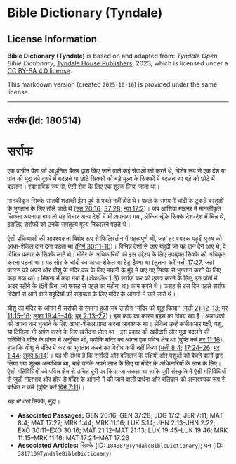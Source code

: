 # Bible Dictionary (Tyndale)

## License Information

**Bible Dictionary (Tyndale)** is based on and adapted from: _Tyndale Open Bible Dictionary_, [Tyndale House Publishers](https://tyndaleopenresources.com/), 2023, which is licensed under a [CC BY-SA 4.0 license](https://creativecommons.org/licenses/by-sa/4.0/legalcode.en).

This markdown version (created `2025-10-16`) is provided under the same license.



--------------------------------

## सर्राफ (id: 180514)

सर्राफ
======

एक प्राचीन पेशा जो आधुनिक बैंकर द्वारा किए जाने वाले कई सेवाओं को करते थे, विशेष रूप से एक देश या प्रांत की मुद्रा को दूसरे में बदलने या छोटे सिक्कों को बड़े मूल्य के सिक्कों में बदलना या बड़े को छोटे में बदलना। स्वाभाविक रूप से, ऐसी सेवा के लिए एक शुल्क लिया जाता था।

मानकीकृत सिक्के सातवीं शताब्दी ईसा पूर्व से पहले नहीं होते थे। पहले के समय में चांदी के टुकड़े वस्तुओं के भुगतान के लिए तौले जाते थे ([उत 20:16](https://ref.ly/Gen20:16); [37:28](https://ref.ly/Gen37:28); [न्या 17:2](https://ref.ly/Judg17:2))। जब आसिया माइनर में मानकीकृत सिक्का अपनाया गया तो यह विचार अन्य देशों में भी अपनाया गया, लेकिन चूंकि सिक्के देश\-देश में भिन्न थे, इसलिए सर्राफों को उनके समतुल्य मूल्य निकालने पड़ते थे।

ऐसी प्रक्रियाओं की आवश्यकता विशेष रूप से फिलिस्तीन में महत्वपूर्ण थी, जहां हर वयस्क यहूदी पुरुष को आधा\-शेकेल दान देना पड़ता था ([निर्ग 30:11–16](https://ref.ly/Exod30:11-Exod30:16))। विभिन्न देशों से आए यहूदी जो यह दान देने आए थे, वे विभिन्न प्रकार के सिक्के लाते थे। मंदिर के अधिकारियों को इस उद्देश्य के लिए उपयुक्त सिक्के को अधिकृत करना पड़ता था। यह सोर के चांदी का आधा\-शेकेल या टेट्राड्रैक्मा था (तुलना करें [मत्ती 17:27](https://ref.ly/Matt17:27), जहां पतरस को अपने और यीशु के मंदिर कर के लिए मछली के मुंह में पाए गए सिक्के से भुगतान करने के लिए कहा गया था)। मिशना में कहा गया है (*शेकालिम* 1:3\) सर्राफ कर को एकत्र करने के लिए, इन प्रांतों में अदर महीने के 15वें दिन (जो फसह से पहले का महीना था) काम करते थे। फसह से दस दिन पहले सर्राफ विदेशों से आने वाले यहूदियों की सहायता के लिए मंदिर के आंगनों में चले जाते थे।

यीशु का मंदिर के आंगन में सर्राफों से सामना हुआ जब उन्होंने "मंदिर को शुद्ध किया" ([मत्ती 21:12–13](https://ref.ly/Matt21:12-Matt21:13); [मर 11:15–16](https://ref.ly/Mark11:15-Mark11:16); [लूका 19:45–46](https://ref.ly/Luke19:45-Luke19:46); [यूह 2:13–22](https://ref.ly/John2:13-John2:22))। इस कार्य का कारण बहस का विषय रहा है। आराधकों को अपना कर चुकाने के लिए आधा\-शेकेल प्राप्त करना आवश्यक था। लेकिन उन्हें कभीकभार पक्षी, पशु, या टिकियां भी अर्पण करने के लिए खरीदना होता था। इस प्रकार की खरीदारी और मुद्रा बदलने की गतिविधि मंदिर के प्रांगण में अनुचित थी, क्योंकि मंदिर का आंगन एक पवित्र क्षेत्र था (पुष्टि करें [मर 11:16](https://ref.ly/Mark11:16)), हालांकि यीशु ने मंदिर में कर का भुगतान करने का विरोध कभी नहीं किया ([मत्ती 8:4](https://ref.ly/Matt8:4); [17:24–26](https://ref.ly/Matt17:24-Matt17:26); [मर 1:44](https://ref.ly/Mark1:44); [लूका 5:14](https://ref.ly/Luke5:14))। यह भी संभव है कि सर्राफों और बलिदान के पक्षियों और पशुओं को बेचने वालों द्वारा लिया गया शुल्क अत्यधिक था, चाहे उनके अपने लाभ के लिए या मंदिर के अधिकारियों के लाभ के लिए। ऐसी गतिविधियों को पवित्र क्षेत्र से उचित दूरी पर किया जा सकता था ताकि पूर्वी संस्कृति में ऐसी गतिविधियों से जुड़ी मोलभाव और शोर से मंदिर के आंगनों में की जाने वाली प्रार्थना और बलिदान को अनावश्यक रूप से बाधित न करें (पुष्टि करें [यिर्म 7:11](https://ref.ly/Jer7:11))।

*यह भी देखें* सिक्के; मुद्रा।

* **Associated Passages:** GEN 20:16; GEN 37:28; JDG 17:2; JER 7:11; MAT 8:4; MAT 17:27; MRK 1:44; MRK 11:16; LUK 5:14; JHN 2:13–JHN 2:22; EXO 30:11–EXO 30:16; MAT 21:12–MAT 21:13; LUK 19:45–LUK 19:46; MRK 11:15–MRK 11:16; MAT 17:24–MAT 17:26
* **Associated Articles:** सिक्के (ID: `184887@TyndaleBibleDictionary`); धन (ID: `381710@TyndaleBibleDictionary`)

